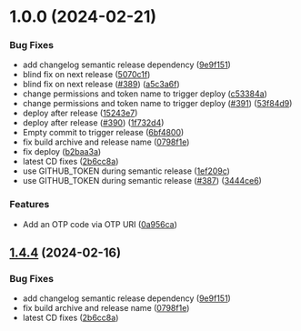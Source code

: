 # 1.0.0 (2024-02-21)


### Bug Fixes

* add changelog semantic release dependency ([9e9f151](https://github.com/stoerdebegga/cotp/commit/9e9f151a4680b737405de70b89ae9139d361dffb))
* blind fix on next release ([5070c1f](https://github.com/stoerdebegga/cotp/commit/5070c1f8bff9227706aed7cb20c7a06010d31842))
* blind fix on next release ([#389](https://github.com/stoerdebegga/cotp/issues/389)) ([a5c3a6f](https://github.com/stoerdebegga/cotp/commit/a5c3a6f4d83252c7704bec47155caaea7e00d64b))
* change permissions and token name to trigger deploy ([c53384a](https://github.com/stoerdebegga/cotp/commit/c53384a6c3f7de5dff763d088aa826c0028af53d))
* change permissions and token name to trigger deploy ([#391](https://github.com/stoerdebegga/cotp/issues/391)) ([53f84d9](https://github.com/stoerdebegga/cotp/commit/53f84d987d8e8778a3d8d9025d1a50c12586d671))
* deploy after release ([15243e7](https://github.com/stoerdebegga/cotp/commit/15243e758d47a39246d15822346555102fb5fbc9))
* deploy after release ([#390](https://github.com/stoerdebegga/cotp/issues/390)) ([1f732d4](https://github.com/stoerdebegga/cotp/commit/1f732d4a0f610d56fbb7d3d697c80e2d990df2eb))
* Empty commit to trigger release ([6bf4800](https://github.com/stoerdebegga/cotp/commit/6bf4800b5c7630f4513a83276644a9c1eb02f10b))
* fix build archive and release name ([0798f1e](https://github.com/stoerdebegga/cotp/commit/0798f1e2053bc6593e13eb08dff8f4a573b055ee))
* fix deploy ([b2baa3a](https://github.com/stoerdebegga/cotp/commit/b2baa3aa416f256d711494d5dfb149bda62f1955))
* latest CD fixes ([2b6cc8a](https://github.com/stoerdebegga/cotp/commit/2b6cc8abd8c5c35d1bd91d5c48451bff0e15e828))
* use GITHUB_TOKEN during semantic release ([1ef209c](https://github.com/stoerdebegga/cotp/commit/1ef209c5a5b8f98355d7b37224b59615a6e70135))
* use GITHUB_TOKEN during semantic release ([#387](https://github.com/stoerdebegga/cotp/issues/387)) ([3444ce6](https://github.com/stoerdebegga/cotp/commit/3444ce68b11a31a69051de4186b56b1b3046456a))


### Features

* Add an OTP code via OTP URI ([0a956ca](https://github.com/stoerdebegga/cotp/commit/0a956cab7231cf299e26f11657a8bac2599817fc))

## [1.4.4](https://github.com/replydev/cotp/compare/v1.4.3...v1.4.4) (2024-02-16)


### Bug Fixes

* add changelog semantic release dependency ([9e9f151](https://github.com/replydev/cotp/commit/9e9f151a4680b737405de70b89ae9139d361dffb))
* fix build archive and release name ([0798f1e](https://github.com/replydev/cotp/commit/0798f1e2053bc6593e13eb08dff8f4a573b055ee))
* latest CD fixes ([2b6cc8a](https://github.com/replydev/cotp/commit/2b6cc8abd8c5c35d1bd91d5c48451bff0e15e828))
